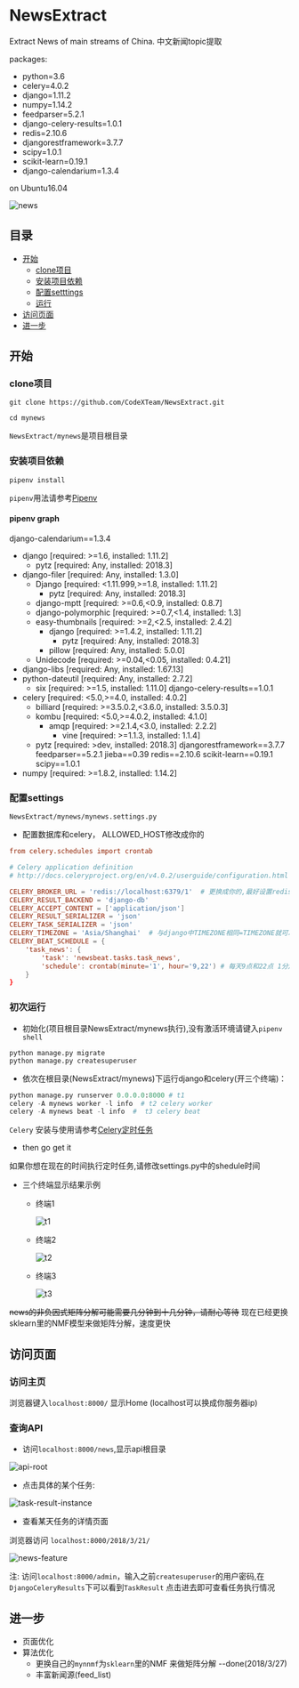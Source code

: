 # NewsExtract

Extract News of main streams of China.
中文新闻topic提取

packages:
- python=3.6
- celery=4.0.2
- django=1.11.2
- numpy=1.14.2
- feedparser=5.2.1
- django-celery-results=1.0.1
- redis=2.10.6
- djangorestframework=3.7.7
- scipy=1.0.1
- scikit-learn=0.19.1
- django-calendarium=1.3.4


on Ubuntu16.04

![news](docs/news_topic.png)

## 目录

* [开始](#开始)
  * [clone项目](#clone项目)
  * [安装项目依赖](#安装项目依赖)
  * [配置setttings](#配置settings)
  * [运行](#初次运行)
* [访问页面](#访问页面)
* [进一步](#进一步)

## 开始

### clone项目

```
git clone https://github.com/CodeXTeam/NewsExtract.git
```

`cd mynews`

`NewsExtract/mynews`是项目根目录

### 安装项目依赖

`pipenv install`

`pipenv`用法请参考[Pipenv](https://github.com/cgDeepLearn/LinuxSetups/blob/master/docs/python-lib/Pipenv.md)

#### pipenv graph

django-calendarium==1.3.4
  - django [required: >=1.6, installed: 1.11.2]
    - pytz [required: Any, installed: 2018.3]
  - django-filer [required: Any, installed: 1.3.0]
    - Django [required: <1.11.999,>=1.8, installed: 1.11.2]
      - pytz [required: Any, installed: 2018.3]
    - django-mptt [required: >=0.6,<0.9, installed: 0.8.7]
    - django-polymorphic [required: >=0.7,<1.4, installed: 1.3]
    - easy-thumbnails [required: >=2,<2.5, installed: 2.4.2]
      - django [required: >=1.4.2, installed: 1.11.2]
        - pytz [required: Any, installed: 2018.3]
      - pillow [required: Any, installed: 5.0.0]
    - Unidecode [required: >=0.04,<0.05, installed: 0.4.21]
  - django-libs [required: Any, installed: 1.67.13]
  - python-dateutil [required: Any, installed: 2.7.2]
    - six [required: >=1.5, installed: 1.11.0]
django-celery-results==1.0.1
  - celery [required: <5.0,>=4.0, installed: 4.0.2]
    - billiard [required: >=3.5.0.2,<3.6.0, installed: 3.5.0.3]
    - kombu [required: <5.0,>=4.0.2, installed: 4.1.0]
      - amqp [required: >=2.1.4,<3.0, installed: 2.2.2]
        - vine [required: >=1.1.3, installed: 1.1.4]
    - pytz [required: >dev, installed: 2018.3]
djangorestframework==3.7.7
feedparser==5.2.1
jieba==0.39
redis==2.10.6
scikit-learn==0.19.1
scipy==1.0.1
  - numpy [required: >=1.8.2, installed: 1.14.2]

### 配置settings

`NewsExtract/mynews/mynews.settings.py`

- 配置数据库和celery， ALLOWED_HOST修改成你的

```conf
from celery.schedules import crontab

# Celery application definition
# http://docs.celeryproject.org/en/v4.0.2/userguide/configuration.html

CELERY_BROKER_URL = 'redis://localhost:6379/1'  # 更换成你的,最好设置redis密码和单独的数据库号
CELERY_RESULT_BACKEND = 'django-db'
CELERY_ACCEPT_CONTENT = ['application/json']
CELERY_RESULT_SERIALIZER = 'json'
CELERY_TASK_SERIALIZER = 'json'
CELERY_TIMEZONE = 'Asia/Shanghai'  # 与django中TIMEZONE相同=TIMEZONE就可以
CELERY_BEAT_SCHEDULE = {
    'task_news': {
        'task': 'newsbeat.tasks.task_news',
        'schedule': crontab(minute='1', hour='9,22') # 每天9点和22点 1分定时执行
    }
}
```

### 初次运行

- 初始化(项目根目录NewsExtract/mynews执行),没有激活环境请键入`pipenv shell`

```shell
python manage.py migrate
python manage.py createsuperuser
```

- 依次在根目录(NewsExtract/mynews)下运行django和celery(开三个终端)：

```python
python manage.py runserver 0.0.0.0:8000 # t1
celery -A mynews worker -l info  # t2 celery worker
celery -A mynews beat -l info  #  t3 celery beat
```

`Celery` 安装与使用请参考[Celery定时任务](https://github.com/cgDeepLearn/LinuxSetups/blob/master/docs/python-lib/Celery.md)

- then go get it

如果你想在现在的时间执行定时任务,请修改settings.py中的shedule时间

- 三个终端显示结果示例
  - 终端1

    ![t1](docs/t1.png)

  - 终端2

    ![t2](docs/t2.png)

  - 终端3

    ![t3](docs/t3.png)

~~news的非负因式矩阵分解可能需要几分钟到十几分钟，请耐心等待~~
现在已经更换sklearn里的NMF模型来做矩阵分解，速度更快

## 访问页面

### 访问主页

浏览器键入`localhost:8000/` 显示Home  (localhost可以换成你服务器ip)

### 查询API

- 访问`localhost:8000/news`,显示api根目录

![api-root](docs/api-root.png)

- 点击具体的某个任务:

![task-result-instance](docs/task-result-instance.png)

- 查看某天任务的详情页面

浏览器访问 `localhost:8000/2018/3/21/`

![news-feature](docs/news-feature.png)

注: 访问`localhost:8000/admin`，输入之前`createsuperuser`的用户密码,在`DjangoCeleryResults`下可以看到`TaskResult`
点击进去即可查看任务执行情况

## 进一步

- 页面优化
- 算法优化
  - 更换自己的`mynnmf`为`sklearn`里的NMF 来做矩阵分解 --done(2018/3/27)
  - 丰富新闻源(feed_list)